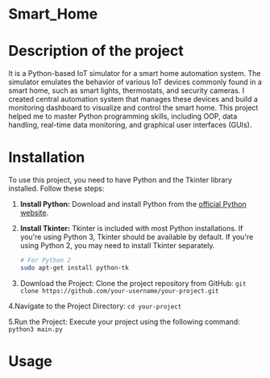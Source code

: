 # Smart_Home
# Description of the project
 It is a Python-based IoT simulator for a smart
home automation system. The simulator emulates the behavior of various IoT
devices commonly found in a smart home, such as smart lights, thermostats, and
security cameras. I created central automation system that manages these
devices and build a monitoring dashboard to visualize and control the smart home.
This project helped me to master Python programming skills, including OOP,
data handling, real-time data monitoring, and graphical user interfaces (GUIs).


# Installation

To use this project, you need to have Python and the Tkinter library installed. Follow these steps:

1. **Install Python:**
   Download and install Python from the [official Python website](https://www.python.org/downloads/).

2. **Install Tkinter:**
   Tkinter is included with most Python installations. If you're using Python 3, Tkinter should be available by default. If you're using Python 2, you may need to install Tkinter separately.

   ```bash
   # For Python 2
   sudo apt-get install python-tk


3. Download the Project:
    Clone the project repository from GitHub:
    `git clone https://github.com/your-username/your-project.git`

4.Navigate to the Project Directory:
  `cd your-project`
  
5.Run the Project:
  Execute your project using the following command:
  `python3 main.py`

# Usage 
